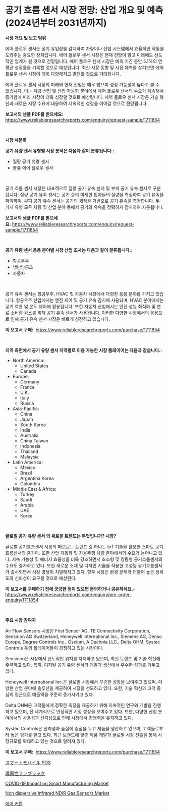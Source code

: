 <p><h1>공기 흐름 센서 시장 전망: 산업 개요 및 예측 (2024년부터 2031년까지)</h1></p><p><strong>시장 개요 및 보고 범위</strong></p>
<p><p>에어 플로우 센서는 공기 유입량을 감지하여 차량이나 산업 시스템에서 효율적인 작동을 도와주는 중요한 장치입니다. 에어 플로우 센서 시장은 현재 전망이 밝고 미래에도 선도적인 업계가 될 것으로 전망됩니다. 에어 플로우 센서 시장은 예측 기간 동안 5.1%의 연평균 성장률을 기록할 것으로 예상됩니다. 최신 시장 동향 및 시장 예측을 살펴보면 에어 플로우 센서 시장이 더욱 다양해지고 발전할 것으로 기대됩니다.</p><p>에어 플로우 센서 시장의 미래와 현재 전망은 매우 밝으며 성장 가능성이 높다고 볼 수 있습니다. 이는 차량 산업 및 산업 자동화 분야에서 에어 플로우 센서의 수요가 계속해서 증가함에 따라 시장이 더욱 성장할 것으로 예상됩니다. 에어 플로우 센서 시장은 기술 혁신과 새로운 시장 수요에 대응하여 지속적인 성장을 이어갈 것으로 전망됩니다.</p></p>
<p><strong>보고서의 샘플 PDF를 받으세요:</strong> <a href="https://www.reliableresearchreports.com/enquiry/request-sample/1711854">https://www.reliableresearchreports.com/enquiry/request-sample/1711854</a></p>
<p>&nbsp;</p>
<p><strong>시장 세분화</strong></p>
<p><strong>공기 유량 센서 유형별 시장 분석은 다음과 같이 분류됩니다.:</strong></p>
<p><ul><li>질량 공기 유량 센서</li><li>볼륨 에어 플로우 센서</li></ul></p>
<p>&nbsp;</p>
<p><p>공기 흐름 센서 시장은 대표적으로 질량 공기 유속 센서 및 부피 공기 유속 센서로 구분됩니다. 질량 공기 유속 센서는 공기 중의 미세한 입자들의 질량을 측정하여 공기 유속을 파악하며, 부피 공기 유속 센서는 공기의 체적을 기반으로 공기 유속을 측정합니다. 두 가지 유형 모두 차량 및 산업 분야 등에서 공기의 유속을 정확하게 감지하여 사용됩니다.</p></p>
<p><strong>보고서의 샘플 PDF를 받으세요:</strong>&nbsp;<a href="https://www.reliableresearchreports.com/enquiry/request-sample/1711854">https://www.reliableresearchreports.com/enquiry/request-sample/1711854</a></p>
<p>&nbsp;</p>
<p><strong> 공기 유량 센서 응용 분야별 시장 산업 조사는 다음과 같이 분류됩니다.:</strong></p>
<p><ul><li>항공우주</li><li>냉난방공조</li><li>자동차</li></ul></p>
<p>&nbsp;</p>
<p><p>공기 유속 센서는 항공우주, HVAC 및 자동차 시장에서 다양한 응용 분야를 가지고 있습니다. 항공우주 산업에서는 엔진 제어 및 공기 유속 감지에 사용되며, HVAC 분야에서는 공기 흐름 및 온도 제어에 활용됩니다. 또한 자동차 산업에서는 엔진 성능 최적화 및 연료 소비량 감소를 위해 공기 유속 센서가 사용됩니다. 이러한 다양한 시장에서의 응용으로 인해 공기 유속 센서 시장은 빠르게 성장하고 있습니다.</p></p>
<p><strong>이 보고서 구매:</strong>&nbsp; <a href="https://www.reliableresearchreports.com/purchase/1711854">https://www.reliableresearchreports.com/purchase/1711854</a></p>
<p>&nbsp;</p>
<p><strong>지역 측면에서 공기 유량 센서 지역별로 이용 가능한 시장 플레이어는 다음과 같습니다.:</strong></p>
<p><ul>
    <li>
        North America:
        <ul>
            <li>United States</li>
            <li>Canada</li>
        </ul>
    </li>
    <li>
        Europe:
        <ul>
            <li>Germany</li>
            <li>France</li>
            <li>U.K.</li>
            <li>Italy</li>
            <li>Russia</li>
        </ul>
    </li>
    <li>
        Asia-Pacific:
        <ul>
            <li>China</li>
            <li>Japan</li>
            <li>South Korea</li>
            <li>India</li>
            <li>Australia</li>
            <li>China Taiwan</li>
            <li>Indonesia</li>
            <li>Thailand</li>
            <li>Malaysia</li>
        </ul>
    </li>
    <li>
        Latin America:
        <ul>
            <li>Mexico</li>
            <li>Brazil</li>
            <li>Argentina Korea</li>
            <li>Colombia</li>
        </ul>
    </li>
    <li>
        Middle East & Africa:
        <ul>
            <li>Turkey</li>
            <li>Saudi</li>
            <li>Arabia</li>
            <li>UAE</li>
            <li>Korea</li>
        </ul>
    </li>
    </ul></p>
<p>&nbsp;</p>
<p><strong>글로벌 공기 유량 센서 의 새로운 트렌드는 무엇입니까? 시장?</strong></p>
<p><p>글로벌 공기흐름센서 시장의 떠오르는 트렌드 중 하나는 IoT 기술을 활용한 스마트 공기흐름센서의 증가다. 또한 산업 자동화 및 자율주행 차량 분야에서의 수요가 늘어나고 있다. 지속 가능성 및 에너지 효율성을 더욱 강조하면서 초소형 및 경량형 공기흐름센서의 수요도 증가하고 있다. 또한 새로운 소재 및 디자인 기술을 적용한 고성능 공기흐름센서가 출시되면서 시장 경쟁이 치열해지고 있다. 향후 시장은 환경 문제와 더불어 높은 정확도와 신뢰성이 요구될 것으로 예상된다.</p></p>
<p><strong>이 보고서를 구매하기 전에 궁금한 점이 있으면 문의하거나 공유하세요.</strong>- <a href="https://www.reliableresearchreports.com/enquiry/pre-order-enquiry/1711854">https://www.reliableresearchreports.com/enquiry/pre-order-enquiry/1711854</a></p>
<p>&nbsp;</p>
<p><strong>주요 시장 참여자</strong></p>
<p><p>Air Flow Sensors 시장은 First Sensor AG, TE Connectivity Corporation, Sensirion AG Switzerland, Honeywell International Inc., Siemens AG, Denso Europe, Degree Controls Inc., Oscium, A Dechnia LLC., Delta OHM, Systec Controls 등의 플레이어들이 경쟁하고 있는 시장이다. </p><p>Sensirion은 시장에서 선도적인 위치를 차지하고 있으며, 최신 트렌드 및 기술 혁신에 주력하고 있다. 특히, 디지털 공기 유량 센서의 개발과 생산에서 우수한 성과를 거두고 있다. </p><p>Honeywell International Inc.은 글로벌 시장에서 꾸준한 성장을 보여주고 있으며, 다양한 산업 분야에 솔루션을 제공하여 시장을 선도하고 있다. 또한, 기술 혁신과 고객 중심의 접근으로 매출액을 꾸준히 증가시키고 있다.</p><p>Delta OHM은 고객들에게 정확한 측정을 제공하기 위해 지속적인 연구와 개발을 진행하고 있으며, 전 세계적으로 안정적인 시장 성장을 보여주고 있다. 또한, 다양한 산업 분야에서의 사용성과 신뢰성으로 인해 시장에서 경쟁력을 유지하고 있다.</p><p>Systec Controls은 신뢰성과 품질에 중점을 두고 제품을 생산하고 있으며, 고객들로부터 높은 평가를 받고 있다. 최근 트렌드에 맞춘 제품 개발과 글로벌 시장 진출을 통해 시장규모를 확대하고 있는 것으로 알려져 있다.</p></p>
<p><strong>이 보고서 구매:</strong>&nbsp;&nbsp;<a href="https://www.reliableresearchreports.com/purchase/1711854">https://www.reliableresearchreports.com/purchase/1711854</a></p>
<p><p><a href="https://medium.com/@dm15982023/%E3%82%B9%E3%83%9E%E3%83%BC%E3%83%88%E3%83%A2%E3%83%90%E3%82%A4%E3%83%ABpos%E5%B8%82%E5%A0%B4%E3%81%AE%E8%A6%8F%E6%A8%A1-cagr-%E3%83%88%E3%83%AC%E3%83%B3%E3%83%89-2024%E5%B9%B4%E3%81%8B%E3%82%892030%E5%B9%B4-c0889e64f200">スマートモバイル POS</a></p><p><a href="https://medium.com/@abdielkilback/%E5%B0%8E%E9%9B%BB%E6%80%A7%E7%B9%94%E7%89%A9%E5%B8%82%E5%A0%B4-2031%E5%B9%B4%E3%81%BE%E3%81%A7%E3%81%AE%E6%88%90%E5%8A%9F%E3%82%92%E5%8F%8E%E3%82%81%E3%82%8B%E3%83%93%E3%82%B8%E3%83%8D%E3%82%B9%E6%88%A6%E7%95%A5%E3%81%AE%E9%8D%B5-90eb8abcbf17">導電性ファブリック</a></p><p><a href="https://issuu.com/reportprime-2/docs/covid-19-impact-on-smart-manufacturing-market-size">COVID-19 Impact on Smart Manufacturing Market</a></p><p><a href="https://view.publitas.com/reportprime-1/non-dispersive-infrared-ndir-gas-sensors-market-size-share-trends-analysis-report-by-material-by-type-by-end-user-by-region-and-segment-forecasts-2024-2031/">Non dispersive Infrared NDIR Gas Sensors Market</a></p><p><a href="https://github.com/vsoq0zknh59/Market-Research-Report-List-1/blob/main/5610287193923.md">에어 커튼</a></p></p>
